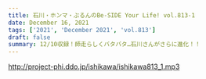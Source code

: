 ```yaml
---
title: 石川・ホンマ・ぶるんのBe-SIDE Your Life! vol.813-1
date: December 16, 2021
tags: ['2021', 'December 2021', 'vol.813']
draft: false
summary: 12/10収録！師走らしくバタバタ…石川さんがさらに進化！！
---
```


http://project-phi.ddo.jp/ishikawa/ishikawa813_1.mp3